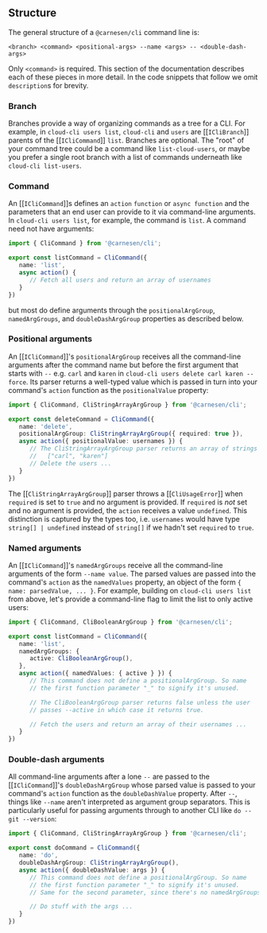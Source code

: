 ## Structure
The general structure of a `@carnesen/cli` command line is:
```
<branch> <command> <positional-args> --name <args> -- <double-dash-args>
```
Only `<command>` is required. This section of the documentation describes each of these pieces in more detail. In the code snippets that follow we omit `description`s for brevity.

### Branch
Branches provide a way of organizing commands as a tree for a CLI. For example, in `cloud-cli users list`, `cloud-cli` and `users` are [[`ICliBranch`]] parents of the [[`ICliCommand`]] `list`. Branches are optional. The "root" of your command tree could be a command like `list-cloud-users`, or maybe you prefer a single root branch with a list of commands underneath like `cloud-cli list-users`.

### Command
An [[`ICliCommand`]]s defines an `action` `function` or `async function` and the parameters that an end user can provide to it via command-line arguments. In `cloud-cli users list`, for example, the command is `list`. A command need not have arguments:
```typescript
import { CliCommand } from '@carnesen/cli';

export const listCommand = CliCommand({
   name: 'list',
   async action() {
      // Fetch all users and return an array of usernames
   }
})
```
but most do define arguments through the `positionalArgGroup`, `namedArgGroups`, and `doubleDashArgGroup` properties as described below.

### Positional arguments
An [[`ICliCommand`]]'s `positionalArgGroup` receives all the command-line arguments after the command name but before the first argument that starts with `--` e.g. `carl` and `karen` in `cloud-cli users delete carl karen --force`. Its parser returns a well-typed value which is passed in turn into your command's `action` function as the `positionalValue` property:
```typescript
import { CliCommand, CliStringArrayArgGroup } from '@carnesen/cli';

export const deleteCommand = CliCommand({
   name: 'delete',
   positionalArgGroup: CliStringArrayArgGroup({ required: true }),
   async action({ positionalValue: usernames }) {
      // The CliStringArrayArgGroup parser returns an array of strings e.g.
      //   ["carl", "karen"]
      // Delete the users ...
   }
})
```
The [[`CliStringArrayArgGroup`]] parser throws a [[`CliUsageError`]] when `required` is set to `true` and no argument is provided. If `required` is _not_ set and no argument is provided, the `action` receives a value `undefined`. This distinction is captured by the types too, i.e. `usernames` would have type `string[] | undefined` instead of `string[]` if we hadn't set `required` to `true`.

### Named arguments
An [[`ICliCommand`]]'s `namedArgGroups` receive all the command-line arguments of the form `--name value`. The parsed values are passed into the command's `action` as the `namedValues` property, an object of the form `{ name: parsedValue, ... }`. For example, building on `cloud-cli users list` from above, let's provide a command-line flag to limit the list to only active users:
```typescript
import { CliCommand, CliBooleanArgGroup } from '@carnesen/cli';

export const listCommand = CliCommand({
   name: 'list',
   namedArgGroups: {
      active: CliBooleanArgGroup(),
   },
   async action({ namedValues: { active } }) {
      // This command does not define a positionalArgGroup. So name
      // the first function parameter "_" to signify it's unused.

      // The CliBooleanArgGroup parser returns false unless the user 
      // passes --active in which case it returns true.

      // Fetch the users and return an array of their usernames ...
   }
})
```

### Double-dash arguments
All command-line arguments after a lone `--` are passed to the [[`ICliCommand`]]'s `doubleDashArgGroup` whose parsed value is passed to your command's `action` function as the `doubleDashValue` property. After `--`, things like `--name` aren't interpreted as argument group separators. This is particularly useful for passing arguments through to another CLI like `do -- git --version`:

```typescript
import { CliCommand, CliStringArrayArgGroup } from '@carnesen/cli';

export const doCommand = CliCommand({
   name: 'do',
   doubleDashArgGroup: CliStringArrayArgGroup(),
   async action({ doubleDashValue: args }) {
      // This command does not define a positionalArgGroup. So name
      // the first function parameter "_" to signify it's unused.
      // Same for the second parameter, since there's no namedArgGroups.

      // Do stuff with the args ...
   }
})
```
